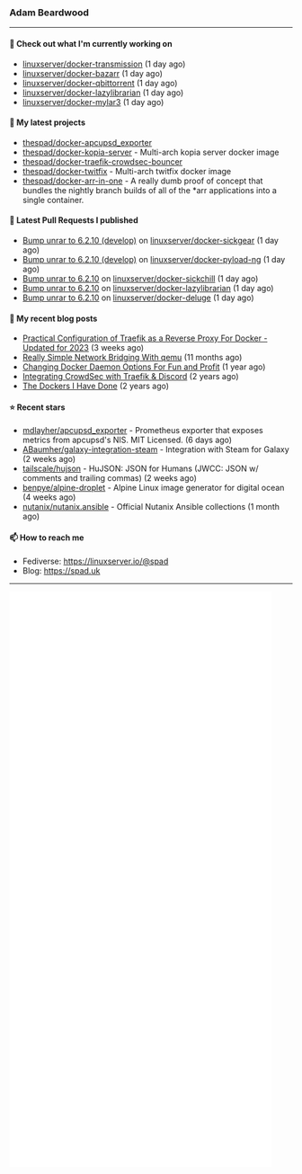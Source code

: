 ### Adam Beardwood
---
#### 👷 Check out what I'm currently working on

- [linuxserver/docker-transmission](https://github.com/linuxserver/docker-transmission) (1 day ago)
- [linuxserver/docker-bazarr](https://github.com/linuxserver/docker-bazarr) (1 day ago)
- [linuxserver/docker-qbittorrent](https://github.com/linuxserver/docker-qbittorrent) (1 day ago)
- [linuxserver/docker-lazylibrarian](https://github.com/linuxserver/docker-lazylibrarian) (1 day ago)
- [linuxserver/docker-mylar3](https://github.com/linuxserver/docker-mylar3) (1 day ago)

#### 🌱 My latest projects

- [thespad/docker-apcupsd_exporter](https://github.com/thespad/docker-apcupsd_exporter)
- [thespad/docker-kopia-server](https://github.com/thespad/docker-kopia-server) - Multi-arch kopia server docker image 
- [thespad/docker-traefik-crowdsec-bouncer](https://github.com/thespad/docker-traefik-crowdsec-bouncer)
- [thespad/docker-twitfix](https://github.com/thespad/docker-twitfix) - Multi-arch twitfix docker image
- [thespad/docker-arr-in-one](https://github.com/thespad/docker-arr-in-one) - A really dumb proof of concept that bundles the nightly branch builds of all of the *arr applications into a single container.

#### 🔨 Latest Pull Requests I published

- [Bump unrar to 6.2.10 (develop)](https://github.com/linuxserver/docker-sickgear/pull/33) on [linuxserver/docker-sickgear](https://github.com/linuxserver/docker-sickgear) (1 day ago)
- [Bump unrar to 6.2.10 (develop)](https://github.com/linuxserver/docker-pyload-ng/pull/39) on [linuxserver/docker-pyload-ng](https://github.com/linuxserver/docker-pyload-ng) (1 day ago)
- [Bump unrar to 6.2.10](https://github.com/linuxserver/docker-sickchill/pull/53) on [linuxserver/docker-sickchill](https://github.com/linuxserver/docker-sickchill) (1 day ago)
- [Bump unrar to 6.2.10](https://github.com/linuxserver/docker-lazylibrarian/pull/69) on [linuxserver/docker-lazylibrarian](https://github.com/linuxserver/docker-lazylibrarian) (1 day ago)
- [Bump unrar to 6.2.10](https://github.com/linuxserver/docker-deluge/pull/187) on [linuxserver/docker-deluge](https://github.com/linuxserver/docker-deluge) (1 day ago)

#### 📜 My recent blog posts

- [Practical Configuration of Traefik as a Reverse Proxy For Docker - Updated for 2023](https://spad.uk/practical-configuration-of-traefik-as-a-reverse-proxy-for-docker-updated-for-2023/) (3 weeks ago)
- [Really Simple Network Bridging With qemu](https://spad.uk/really-simple-network-bridging-with-qemu/) (11 months ago)
- [Changing Docker Daemon Options For Fun and Profit](https://spad.uk/changing-docker-daemon-options-for-fun-and-profit/) (1 year ago)
- [Integrating CrowdSec with Traefik &amp; Discord](https://spad.uk/integrating-crowdsec-with-traefik-discord/) (2 years ago)
- [The Dockers I Have Done](https://spad.uk/the-dockers-ive-done/) (2 years ago)

#### ⭐ Recent stars

- [mdlayher/apcupsd_exporter](https://github.com/mdlayher/apcupsd_exporter) - Prometheus exporter that exposes metrics from apcupsd&#39;s NIS. MIT Licensed. (6 days ago)
- [ABaumher/galaxy-integration-steam](https://github.com/ABaumher/galaxy-integration-steam) - Integration with Steam for Galaxy (2 weeks ago)
- [tailscale/hujson](https://github.com/tailscale/hujson) - HuJSON: JSON for Humans (JWCC: JSON w/ comments and trailing commas) (2 weeks ago)
- [benpye/alpine-droplet](https://github.com/benpye/alpine-droplet) - Alpine Linux image generator for digital ocean (4 weeks ago)
- [nutanix/nutanix.ansible](https://github.com/nutanix/nutanix.ansible) - Official Nutanix Ansible collections (1 month ago)

#### 📫 How to reach me
- Fediverse: https://linuxserver.io/@spad
- Blog: https://spad.uk
---
<img src="https://raw.githubusercontent.com/thespad/thespad/main/github-metrics.svg">
